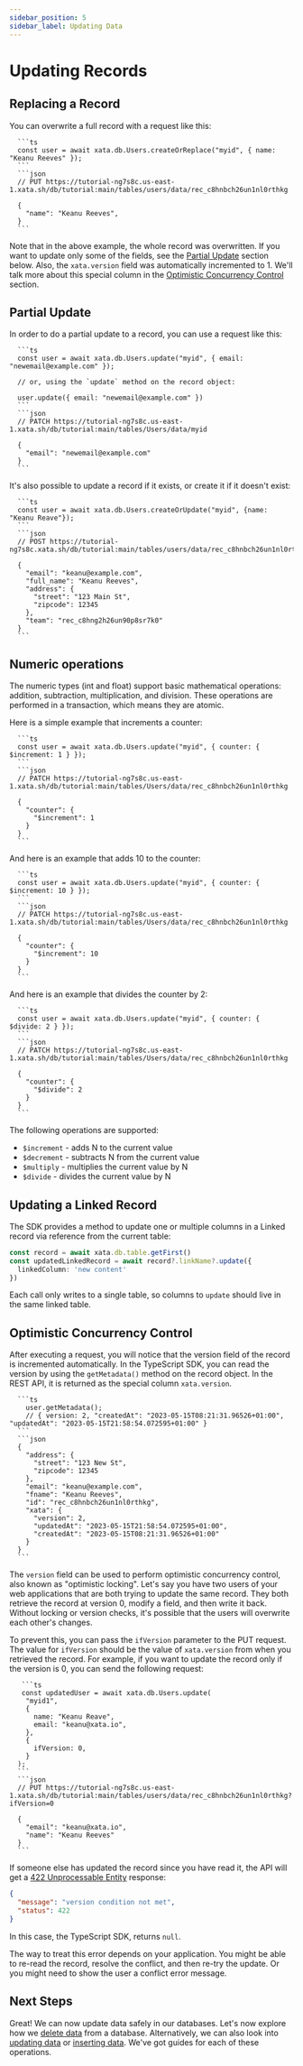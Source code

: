 ```yaml
---
sidebar_position: 5
sidebar_label: Updating Data
---
```


# Updating Records

## Replacing a Record

You can overwrite a full record with a request like this:

````ts|json
  ```ts
  const user = await xata.db.Users.createOrReplace("myid", { name: "Keanu Reeves" });
  ```
  ```json
  // PUT https://tutorial-ng7s8c.us-east-1.xata.sh/db/tutorial:main/tables/users/data/rec_c8hnbch26un1nl0rthkg

  {
    "name": "Keanu Reeves",
  }
  ```
````

Note that in the above example, the whole record was overwritten. If you want to update only some of the fields, see the [Partial Update](#partial-update) section below. Also, the `xata.version` field was automatically incremented to 1. We'll talk more about this special column in the [Optimistic Concurrency Control](#optimistic-concurrency-control) section.

## Partial Update

In order to do a partial update to a record, you can use a request like this:

````ts|json
  ```ts
  const user = await xata.db.Users.update("myid", { email: "newemail@example.com" });

  // or, using the `update` method on the record object:

  user.update({ email: "newemail@example.com" })
  ```
  ```json
  // PATCH https://tutorial-ng7s8c.us-east-1.xata.sh/db/tutorial:main/tables/Users/data/myid

  {
    "email": "newemail@example.com"
  }
  ```
````

It's also possible to update a record if it exists, or create it if it doesn't exist:

````ts|json
  ```ts
  const user = await xata.db.Users.createOrUpdate("myid", {name: "Keanu Reave"});
  ```
  ```json
  // POST https://tutorial-ng7s8c.xata.sh/db/tutorial:main/tables/users/data/rec_c8hnbch26un1nl0rthkg

  {
    "email": "keanu@example.com",
    "full_name": "Keanu Reeves",
    "address": {
      "street": "123 Main St",
      "zipcode": 12345
    },
    "team": "rec_c8hng2h26un90p8sr7k0"
  }
  ```
````

## Numeric operations

The numeric types (int and float) support basic mathematical operations: addition, subtraction, multiplication, and division. These operations are performed in a transaction, which means they are atomic.

Here is a simple example that increments a counter:

````ts|json
  ```ts
  const user = await xata.db.Users.update("myid", { counter: { $increment: 1 } });
  ```
  ```json
  // PATCH https://tutorial-ng7s8c.us-east-1.xata.sh/db/tutorial:main/tables/Users/data/rec_c8hnbch26un1nl0rthkg

  {
    "counter": {
      "$increment": 1
    }
  }
  ```
````

And here is an example that adds 10 to the counter:

````ts|json
  ```ts
  const user = await xata.db.Users.update("myid", { counter: { $increment: 10 } });
  ```
  ```json
  // PATCH https://tutorial-ng7s8c.us-east-1.xata.sh/db/tutorial:main/tables/Users/data/rec_c8hnbch26un1nl0rthkg

  {
    "counter": {
      "$increment": 10
    }
  }
  ```
````

And here is an example that divides the counter by 2:

````ts|json
  ```ts
  const user = await xata.db.Users.update("myid", { counter: { $divide: 2 } });
  ```
  ```json
  // PATCH https://tutorial-ng7s8c.us-east-1.xata.sh/db/tutorial:main/tables/Users/data/rec_c8hnbch26un1nl0rthkg

  {
    "counter": {
      "$divide": 2
    }
  }
  ```
````

The following operations are supported:

- `$increment` - adds N to the current value
- `$decrement` - subtracts N from the current value
- `$multiply` - multiplies the current value by N
- `$divide` - divides the current value by N

## Updating a Linked Record

The SDK provides a method to update one or multiple columns in a Linked record via reference from the current table:

```ts
const record = await xata.db.table.getFirst()
const updatedLinkedRecord = await record?.linkName?.update({
  linkedColumn: 'new content'
})
```

Each call only writes to a single table, so columns to `update` should live in the same linked table.

## Optimistic Concurrency Control

After executing a request, you will notice that the version field of the record is incremented automatically. In the TypeScript SDK, you can read the version by using the `getMetadata()` method on the record object. In the REST API, it is returned as the special column `xata.version`.

````ts|json
  ```ts
    user.getMetadata();
    // { version: 2, "createdAt": "2023-05-15T08:21:31.96526+01:00", "updatedAt": "2023-05-15T21:58:54.072595+01:00" }
  ```
  ```json
  {
    "address": {
      "street": "123 New St",
      "zipcode": 12345
    },
    "email": "keanu@example.com",
    "fname": "Keanu Reeves",
    "id": "rec_c8hnbch26un1nl0rthkg",
    "xata": {
      "version": 2,
      "updatedAt": "2023-05-15T21:58:54.072595+01:00",
      "createdAt": "2023-05-15T08:21:31.96526+01:00"
    }
  }
  ```
````

The `version` field can be used to perform optimistic concurrency control, also known as "optimistic locking". Let's say you have two users of your web applications that are both trying to update the same record. They both retrieve the record at version 0, modify a field, and then write it back. Without locking or version checks, it's possible that the users will overwrite each other's changes.

To prevent this, you can pass the `ifVersion` parameter to the PUT request. The value for `ifVersion` should be the value of `xata.version` from when you retrieved the record. For example, if you want to update the record only if the version is 0, you can send the following request:

````ts|json
   ```ts
   const updatedUser = await xata.db.Users.update(
    "myid1",
    {
      name: "Keanu Reave",
      email: "keanu@xata.io",
    },
    {
      ifVersion: 0,
    }
  );
  ```
  ```json
  // PUT https://tutorial-ng7s8c.us-east-1.xata.sh/db/tutorial:main/tables/users/data/rec_c8hnbch26un1nl0rthkg?ifVersion=0

  {
    "email": "keanu@xata.io",
    "name": "Keanu Reeves"
  }
  ```
````

If someone else has updated the record since you have read it, the API will get a [422 Unprocessable Entity](https://developer.mozilla.org/en-US/docs/Web/HTTP/Status/422) response:

```json
{
  "message": "version condition not met",
  "status": 422
}
```

In this case, the TypeScript SDK, returns `null`.

The way to treat this error depends on your application. You might be able to re-read the record, resolve the conflict, and then re-try the update. Or you might need to show the user a conflict error message.

## Next Steps

Great! We can now update data safely in our databases. Let's now explore how we [delete data](/typescript-client/delete) from a database. Alternatively, we can also look into [updating data](/typescript-client/update) or [inserting data](/typescript-client/insert). We've got guides for each of these operations.
